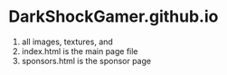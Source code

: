 # DarkShockGamer.github.io

1. all images, textures, and
2. index.html is the main page file
3. sponsors.html is the sponsor page

